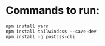 # Commands to run:

```
npm install yarn
npm install tailwindcss --save-dev
npm install -g postcss-cli
```